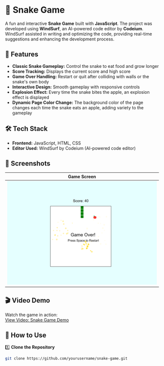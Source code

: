 # 🐍 Snake Game  

A fun and interactive **Snake Game** built with **JavaScript**. The project was developed using **WindSurf**, an AI-powered code editor by **Codeium**. WindSurf assisted in writing and optimizing the code, providing real-time suggestions and enhancing the development process.

## 🚀 Features  
- **Classic Snake Gameplay:** Control the snake to eat food and grow longer  
- **Score Tracking:** Displays the current score and high score  
- **Game Over Handling:** Restart or quit after colliding with walls or the snake's own body  
- **Interactive Design:** Smooth gameplay with responsive controls  
- **Explosion Effect:** Every time the snake bites the apple, an explosion effect is displayed  
- **Dynamic Page Color Change:** The background color of the page changes each time the snake eats an apple, adding variety to the gameplay  

## 🛠️ Tech Stack  
- **Frontend:** JavaScript, HTML, CSS  
- **Editor Used:** WindSurf by Codeium (AI-powered code editor)  

## 📸 Screenshots  
| Game Screen |
|-------------|
| ![Game](screenshots/gameplay.png) |

## 🎬 Video Demo  
Watch the game in action:  
[View Video: Snake Game Demo](screenshots/snake-game-demo.mp4)

## 🎯 How to Use  
1️⃣ **Clone the Repository**  
```bash
git clone https://github.com/yourusername/snake-game.git
